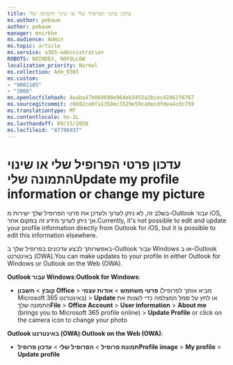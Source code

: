 ```yaml
---
title: עדכון פרטי הפרופיל שלי או שינוי התמונה שלי
ms.author: pebaum
author: pebaum
manager: mnirkhe
ms.audience: Admin
ms.topic: article
ms.service: o365-administration
ROBOTS: NOINDEX, NOFOLLOW
localization_priority: Normal
ms.collection: Adm_O365
ms.custom:
- "9001105"
- "3066"
ms.openlocfilehash: 4aaba47b069690e96deb3453a2bcec42461f6767
ms.sourcegitcommit: c6692ce0fa1358ec3529e59ca0ecdfdea4cdc759
ms.translationtype: MT
ms.contentlocale: he-IL
ms.lasthandoff: 09/15/2020
ms.locfileid: "47796937"
---
```

# <a name="update-my-profile-information-or-change-my-picture"></a><span data-ttu-id="13aa3-102">עדכון פרטי הפרופיל שלי או שינוי התמונה שלי</span><span class="sxs-lookup"><span data-stu-id="13aa3-102">Update my profile information or change my picture</span></span>

<span data-ttu-id="13aa3-103">בשלב זה, לא ניתן לערוך ולעדכן את פרטי הפרופיל שלך ישירות מ-Outlook עבור iOS, אך ניתן לערוך מידע זה במקום אחר.</span><span class="sxs-lookup"><span data-stu-id="13aa3-103">Currently, it's not possible to edit and update your profile information directly from Outlook for iOS, but it is possible to edit this information elsewhere.</span></span> 

<span data-ttu-id="13aa3-104">באפשרותך לבצע עדכונים בפרופיל שלך ב-Outlook עבור Windows או ב-Outlook באינטרנט (OWA).</span><span class="sxs-lookup"><span data-stu-id="13aa3-104">You can make updates to your profile in either Outlook for Windows or Outlook on the Web (OWA).</span></span> 

<span data-ttu-id="13aa3-105">**Outlook עבור Windows**:</span><span class="sxs-lookup"><span data-stu-id="13aa3-105">**Outlook for Windows**:</span></span> 

- <span data-ttu-id="13aa3-106">**קובץ**  >  **חשבון Office**  >  **פרטי משתמש**  >  **אודות עצמי** (מביא אותך לפרופיל Microsoft 365 באינטרנט) > **Update** או לחץ על סמל המצלמה כדי לשנות את התמונה שלך</span><span class="sxs-lookup"><span data-stu-id="13aa3-106">**File** > **Office Account** > **User information** > **About me** (brings you to Microsoft 365 profile online) > **Update Profile** or click on the camera icon to change your photo</span></span>  
  
<span data-ttu-id="13aa3-107">**Outlook באינטרנט (OWA)**:</span><span class="sxs-lookup"><span data-stu-id="13aa3-107">**Outlook on the Web (OWA)**:</span></span> 

- <span data-ttu-id="13aa3-108">**תמונת פרופיל**  >  **הפרופיל שלי**  >  **עדכון פרופיל**</span><span class="sxs-lookup"><span data-stu-id="13aa3-108">**Profile image** > **My profile** > **Update profile**</span></span>
